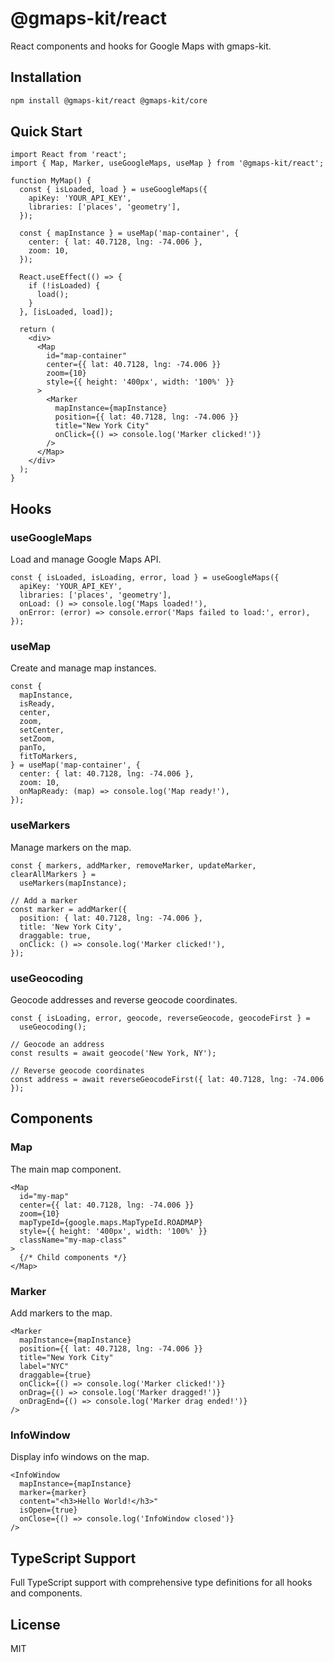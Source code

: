 # @gmaps-kit/react

React components and hooks for Google Maps with gmaps-kit.

## Installation

```bash
npm install @gmaps-kit/react @gmaps-kit/core
```

## Quick Start

```tsx
import React from 'react';
import { Map, Marker, useGoogleMaps, useMap } from '@gmaps-kit/react';

function MyMap() {
  const { isLoaded, load } = useGoogleMaps({
    apiKey: 'YOUR_API_KEY',
    libraries: ['places', 'geometry'],
  });

  const { mapInstance } = useMap('map-container', {
    center: { lat: 40.7128, lng: -74.006 },
    zoom: 10,
  });

  React.useEffect(() => {
    if (!isLoaded) {
      load();
    }
  }, [isLoaded, load]);

  return (
    <div>
      <Map
        id="map-container"
        center={{ lat: 40.7128, lng: -74.006 }}
        zoom={10}
        style={{ height: '400px', width: '100%' }}
      >
        <Marker
          mapInstance={mapInstance}
          position={{ lat: 40.7128, lng: -74.006 }}
          title="New York City"
          onClick={() => console.log('Marker clicked!')}
        />
      </Map>
    </div>
  );
}
```

## Hooks

### useGoogleMaps

Load and manage Google Maps API.

```tsx
const { isLoaded, isLoading, error, load } = useGoogleMaps({
  apiKey: 'YOUR_API_KEY',
  libraries: ['places', 'geometry'],
  onLoad: () => console.log('Maps loaded!'),
  onError: (error) => console.error('Maps failed to load:', error),
});
```

### useMap

Create and manage map instances.

```tsx
const {
  mapInstance,
  isReady,
  center,
  zoom,
  setCenter,
  setZoom,
  panTo,
  fitToMarkers,
} = useMap('map-container', {
  center: { lat: 40.7128, lng: -74.006 },
  zoom: 10,
  onMapReady: (map) => console.log('Map ready!'),
});
```

### useMarkers

Manage markers on the map.

```tsx
const { markers, addMarker, removeMarker, updateMarker, clearAllMarkers } =
  useMarkers(mapInstance);

// Add a marker
const marker = addMarker({
  position: { lat: 40.7128, lng: -74.006 },
  title: 'New York City',
  draggable: true,
  onClick: () => console.log('Marker clicked!'),
});
```

### useGeocoding

Geocode addresses and reverse geocode coordinates.

```tsx
const { isLoading, error, geocode, reverseGeocode, geocodeFirst } =
  useGeocoding();

// Geocode an address
const results = await geocode('New York, NY');

// Reverse geocode coordinates
const address = await reverseGeocodeFirst({ lat: 40.7128, lng: -74.006 });
```

## Components

### Map

The main map component.

```tsx
<Map
  id="my-map"
  center={{ lat: 40.7128, lng: -74.006 }}
  zoom={10}
  mapTypeId={google.maps.MapTypeId.ROADMAP}
  style={{ height: '400px', width: '100%' }}
  className="my-map-class"
>
  {/* Child components */}
</Map>
```

### Marker

Add markers to the map.

```tsx
<Marker
  mapInstance={mapInstance}
  position={{ lat: 40.7128, lng: -74.006 }}
  title="New York City"
  label="NYC"
  draggable={true}
  onClick={() => console.log('Marker clicked!')}
  onDrag={() => console.log('Marker dragged!')}
  onDragEnd={() => console.log('Marker drag ended!')}
/>
```

### InfoWindow

Display info windows on the map.

```tsx
<InfoWindow
  mapInstance={mapInstance}
  marker={marker}
  content="<h3>Hello World!</h3>"
  isOpen={true}
  onClose={() => console.log('InfoWindow closed')}
/>
```

## TypeScript Support

Full TypeScript support with comprehensive type definitions for all hooks and components.

## License

MIT
